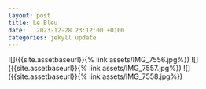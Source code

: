```yaml
---
layout: post
title: Le Bleu
date:   2023-12-28 23:12:00 +0100
categories: jekyll update
---
```

![]({{site.assetbaseurl}}{% link assets/IMG_7556.jpg%})
![]({{site.assetbaseurl}}{% link assets/IMG_7557.jpg%})
![]({{site.assetbaseurl}}{% link assets/IMG_7558.jpg%})




